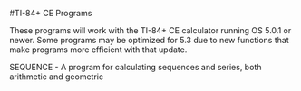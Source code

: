 #TI-84+ CE Programs

These programs will work with the TI-84+ CE calculator running OS 5.0.1 or newer. Some programs may be optimized for 5.3 due to new functions that make programs more efficient with that update.

SEQUENCE - A program for calculating sequences and series, both arithmetic and geometric